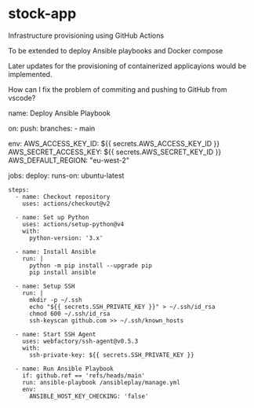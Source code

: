# stock-app
Infrastructure provisioning using GitHub Actions

To be extended to deploy Ansible playbooks and Docker compose

Later updates for the provisioning of containerized applicayions would be implemented.

How can I fix the problem of commiting and pushing to GitHub from vscode?

name: Deploy Ansible Playbook

on:
  push:
    branches:
      - main

env:
  AWS_ACCESS_KEY_ID: ${{ secrets.AWS_ACCESS_KEY_ID }}
  AWS_SECRET_ACCESS_KEY: ${{ secrets.AWS_SECRET_KEY_ID }}
  AWS_DEFAULT_REGION: "eu-west-2"

jobs:
  deploy:
    runs-on: ubuntu-latest

    steps:
      - name: Checkout repository
        uses: actions/checkout@v2

      - name: Set up Python
        uses: actions/setup-python@v4
        with:
          python-version: '3.x'

      - name: Install Ansible
        run: |
          python -m pip install --upgrade pip
          pip install ansible

      - name: Setup SSH
        run: |
          mkdir -p ~/.ssh
          echo "${{ secrets.SSH_PRIVATE_KEY }}" > ~/.ssh/id_rsa
          chmod 600 ~/.ssh/id_rsa
          ssh-keyscan github.com >> ~/.ssh/known_hosts

      - name: Start SSH Agent
        uses: webfactory/ssh-agent@v0.5.3
        with:
          ssh-private-key: ${{ secrets.SSH_PRIVATE_KEY }}

      - name: Run Ansible Playbook
        if: github.ref == 'refs/heads/main'
        run: ansible-playbook /ansibleplay/manage.yml
        env:
          ANSIBLE_HOST_KEY_CHECKING: 'false'

